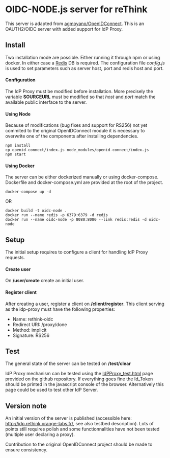 # OIDC-NODE.js server for reThink

This server is adapted from [agmoyano/OpenIDConnect](https://github.com/agmoyano/OpenIDConnect). This is an OAUTH2/OIDC server with added support for IdP Proxy.

## Install
Two installation mode are possible. Either running it through npm or using docker. In either case a [Redis](redis.io) DB is required. The configuration file *config.js* is used to set parameters such as server host, port and redis host and port. 

#### Configuration
The IdP Proxy must be modified before installation. More precisely the variable **SOURCEURL** must be modified so that *host* and *port* match the available public interface to the server. 

#### Using Node
Because of modifications (bug fixes and support for RS256) not yet commited to the original OpenIDConnect module it is necessary to overwrite one of the components after installing dependencies. 
```
npm install
cp openid-connect/index.js node_modules/openid-connect/index.js
npm start
```

#### Using Docker
The server can be either dockerized manually or using docker-compose. Dockerfile and docker-compose.yml are provided at the root of the project.

```
docker-compose up -d
```
OR

```
docker build -t oidc-node .  
docker run --name redis -p 6379:6379 -d redis  
docker run --name oidc-node -p 8080:8080 --link redis:redis -d oidc-node
```

## Setup
The initial setup requires to configure a client for handling IdP Proxy requests.

#### Create user
On **/user/create** create an initial user.

#### Register client
After creating a user, register a client on **/client/register**. This client serving as the idp-proxy must have the following properties:
* Name: rethink-oidc
* Redirect URI: /proxy/done
* Method: implicit
* Signature: RS256

## Test
The general state of the server can be tested on **/test/clear**

IdP Proxy mechanism can be tested using the [IdPProxy_test.html](https://github.com/reTHINK-project/dev-IdPServer/blob/master/IdPProxy_test.html) page provided on the github repository. If everything goes fine the Id_Token should be printed in the javascript console of the browser. Alternatively this page could be used to test other IdP Server.


## Version note
An initial version of the server is published (accessible here: http://idp.rethink.orange-labs.fr/, see also testbed description). Lots of points still requires polish and some functionnalities have not been tested (multiple user declaring a proxy). 

Contribution to the original OpenIDConnect project should be made to ensure consistency.
